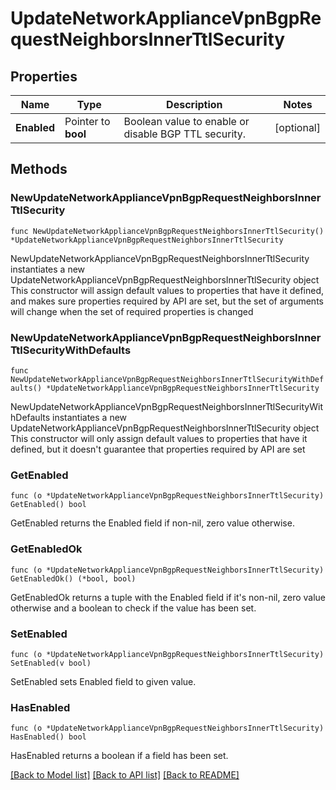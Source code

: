 # UpdateNetworkApplianceVpnBgpRequestNeighborsInnerTtlSecurity

## Properties

Name | Type | Description | Notes
------------ | ------------- | ------------- | -------------
**Enabled** | Pointer to **bool** | Boolean value to enable or disable BGP TTL security. | [optional] 

## Methods

### NewUpdateNetworkApplianceVpnBgpRequestNeighborsInnerTtlSecurity

`func NewUpdateNetworkApplianceVpnBgpRequestNeighborsInnerTtlSecurity() *UpdateNetworkApplianceVpnBgpRequestNeighborsInnerTtlSecurity`

NewUpdateNetworkApplianceVpnBgpRequestNeighborsInnerTtlSecurity instantiates a new UpdateNetworkApplianceVpnBgpRequestNeighborsInnerTtlSecurity object
This constructor will assign default values to properties that have it defined,
and makes sure properties required by API are set, but the set of arguments
will change when the set of required properties is changed

### NewUpdateNetworkApplianceVpnBgpRequestNeighborsInnerTtlSecurityWithDefaults

`func NewUpdateNetworkApplianceVpnBgpRequestNeighborsInnerTtlSecurityWithDefaults() *UpdateNetworkApplianceVpnBgpRequestNeighborsInnerTtlSecurity`

NewUpdateNetworkApplianceVpnBgpRequestNeighborsInnerTtlSecurityWithDefaults instantiates a new UpdateNetworkApplianceVpnBgpRequestNeighborsInnerTtlSecurity object
This constructor will only assign default values to properties that have it defined,
but it doesn't guarantee that properties required by API are set

### GetEnabled

`func (o *UpdateNetworkApplianceVpnBgpRequestNeighborsInnerTtlSecurity) GetEnabled() bool`

GetEnabled returns the Enabled field if non-nil, zero value otherwise.

### GetEnabledOk

`func (o *UpdateNetworkApplianceVpnBgpRequestNeighborsInnerTtlSecurity) GetEnabledOk() (*bool, bool)`

GetEnabledOk returns a tuple with the Enabled field if it's non-nil, zero value otherwise
and a boolean to check if the value has been set.

### SetEnabled

`func (o *UpdateNetworkApplianceVpnBgpRequestNeighborsInnerTtlSecurity) SetEnabled(v bool)`

SetEnabled sets Enabled field to given value.

### HasEnabled

`func (o *UpdateNetworkApplianceVpnBgpRequestNeighborsInnerTtlSecurity) HasEnabled() bool`

HasEnabled returns a boolean if a field has been set.


[[Back to Model list]](../README.md#documentation-for-models) [[Back to API list]](../README.md#documentation-for-api-endpoints) [[Back to README]](../README.md)


